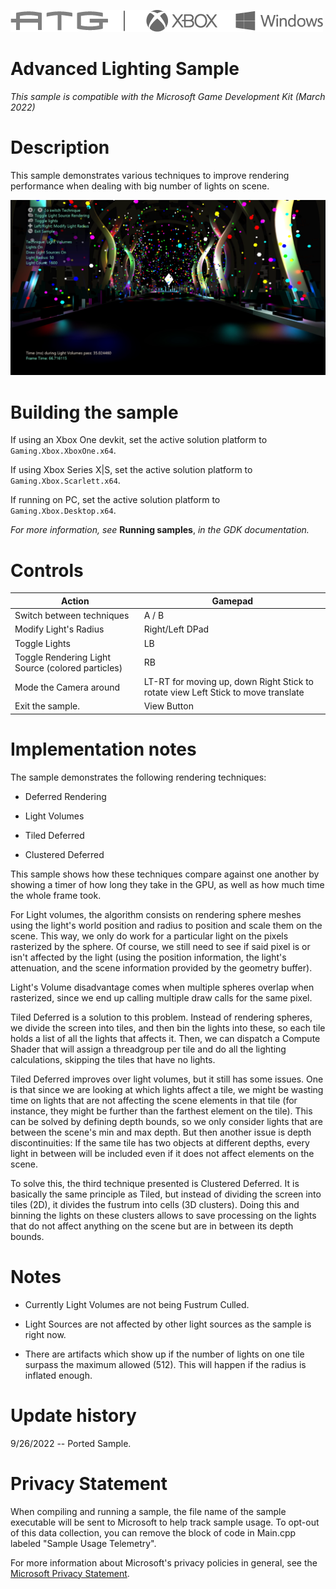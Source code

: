 ![](./media/image1.png)

# Advanced Lighting Sample

*This sample is compatible with the Microsoft Game Development Kit (March 2022)*

# Description

This sample demonstrates various techniques to improve rendering
performance when dealing with big number of lights on scene.

![](./media/image2.png)

# Building the sample

If using an Xbox One devkit, set the active solution platform to `Gaming.Xbox.XboxOne.x64`.

If using Xbox Series X|S, set the active solution platform to `Gaming.Xbox.Scarlett.x64`.

If running on PC, set the active solution platform to `Gaming.Xbox.Desktop.x64`.

*For more information, see* __Running samples__, *in the GDK documentation.*

# Controls

| Action                                       |  Gamepad               |
|----------------------------------------------|-----------------------|
| Switch between techniques                    |  A / B                 |
| Modify Light's Radius                        |  Right/Left DPad       |
| Toggle Lights                                |  LB                    |
| Toggle Rendering Light Source (colored particles) |  RB |
| Mode the Camera around  |  LT-RT for moving up, down Right Stick to rotate view Left Stick to move translate             |
| Exit the sample.                             |  View Button           |

# Implementation notes

The sample demonstrates the following rendering techniques:

-   Deferred Rendering

-   Light Volumes

-   Tiled Deferred

-   Clustered Deferred

This sample shows how these techniques compare against one another by
showing a timer of how long they take in the GPU, as well as how much
time the whole frame took.

For Light volumes, the algorithm consists on rendering sphere meshes
using the light's world position and radius to position and scale them
on the scene. This way, we only do work for a particular light on the
pixels rasterized by the sphere. Of course, we still need to see if said
pixel is or isn't affected by the light (using the position information,
the light's attenuation, and the scene information provided by the
geometry buffer).

Light's Volume disadvantage comes when multiple spheres overlap when
rasterized, since we end up calling multiple draw calls for the same
pixel.

Tiled Deferred is a solution to this problem. Instead of rendering
spheres, we divide the screen into tiles, and then bin the lights into
these, so each tile holds a list of all the lights that affects it.
Then, we can dispatch a Compute Shader that will assign a threadgroup
per tile and do all the lighting calculations, skipping the tiles that
have no lights.

Tiled Deferred improves over light volumes, but it still has some
issues. One is that since we are looking at which lights affect a tile,
we might be wasting time on lights that are not affecting the scene
elements in that tile (for instance, they might be further than the
farthest element on the tile). This can be solved by defining depth
bounds, so we only consider lights that are between the scene's min and
max depth. But then another issue is depth discontinuities: If the same
tile has two objects at different depths, every light in between will be
included even if it does not affect elements on the scene.

To solve this, the third technique presented is Clustered Deferred. It
is basically the same principle as Tiled, but instead of dividing the
screen into tiles (2D), it divides the fustrum into cells (3D clusters).
Doing this and binning the lights on these clusters allows to save
processing on the lights that do not affect anything on the scene but
are in between its depth bounds.

# Notes

-   Currently Light Volumes are not being Fustrum Culled.

-   Light Sources are not affected by other light sources as the sample
    is right now.

-   There are artifacts which show up if the number of lights on one
    tile surpass the maximum allowed (512). This will happen if the
    radius is inflated enough.

# Update history

9/26/2022 -- Ported Sample.

# Privacy Statement

When compiling and running a sample, the file name of the sample
executable will be sent to Microsoft to help track sample usage. To
opt-out of this data collection, you can remove the block of code in
Main.cpp labeled "Sample Usage Telemetry".

For more information about Microsoft's privacy policies in general, see
the [Microsoft Privacy
Statement](https://privacy.microsoft.com/en-us/privacystatement/).
